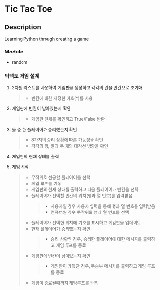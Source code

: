 # Tic Tac Toe

## Description

Learning Python through creating a game

### Module

- random

### 틱택토 게임 설계

1.  2차원 리스트를 사용하여 게임판을 생성하고 각각의 칸을 빈칸으로 초기화

    > - 빈칸에 대한 지정한 기호(\*)를 사용

2.  게임판에 빈칸이 남아있는지 확인

    > - 게임판 전체를 확인하고 True/False 반환

3.  둘 중 한 플레이어가 승리했는지 확인

    > - 8가지의 승리 상황에 따른 가능성을 확인
    > - 각각의 행, 열과 두 개의 대각선 방향을 확인

4.  게임판의 현재 상태를 출력
5.  게임 시작
    > - 무작위로 선공할 플레이어를 선택
    > - 게임 루프를 기동
    > - 게임판의 현재 상태를 출력하고 다음 플레이어가 빈칸을 선택
    > - 플레이어가 선택할 빈칸의 위치(행과 열 번호)를 입력받음
    >   > - 사용자일 경우 사용자 입력을 통해 행과 열 번호를 입력받음
    >   > - 컴퓨터일 경우 무작위로 행과 열 번호를 선택
    > - 플레이어가 선택한 위치에 기호를 표시하고 게임판을 업데이트
    > - 현재 플레이어가 승리했는지 확인
    >   > - 승리 상황인 경우, 승리한 플레이어에 대한 메시지를 출력하고 게임 루프를 종료
    > - 게임판에 빈칸이 남아있는지 확인
    >   > - 게임판이 가득찬 경우, 무승부 메시지를 출력하고 게임 루프를 종료
    > - 게임이 종료될때까지 게임루프를 반복
